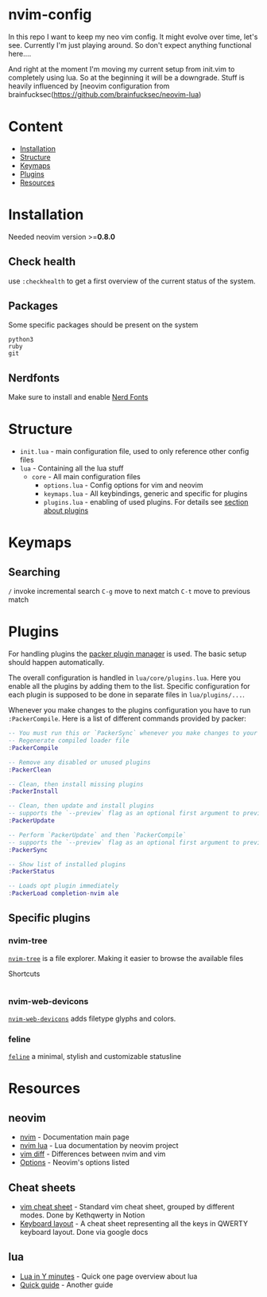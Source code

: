 # nvim-config

In this repo I want to keep my neo vim config.
It might evolve over time, let's see.
Currently I'm just playing around. So don't expect
anything functional here....

And right at the moment I'm moving my current setup from 
init.vim to completely using lua. So at the beginning
it will be a downgrade. Stuff is heavily influenced by
[neovim configuration from brainfucksec(https://github.com/brainfucksec/neovim-lua)


# Content

* [Installation](#installation)
* [Structure](#structure)
* [Keymaps](#keymaps)
* [Plugins](#plugins)
* [Resources](#resources)


# Installation

Needed neovim version >=**0.8.0**

## Check health

use `:checkhealth` to get a first overview of the current status of the system.

## Packages

Some specific packages should be present on the system

```
python3
ruby
git
```
## Nerdfonts

Make sure to install and enable [Nerd Fonts](https://www.nerdfonts.com/)

# Structure

* `init.lua` - main configuration file, used to only reference other config files
* `lua` - Containing all the lua stuff
  * `core` - All main configuration files
    * `options.lua` - Config options for vim and neovim
    * `keymaps.lua` - All keybindings, generic and specific for plugins
    * `plugins.lua` - enabling of used plugins. For details see [section about plugins](#plugins)

# Keymaps

## Searching

`/` invoke incremental search
`C-g` move to next match
`C-t` move to previous match

# Plugins

For handling plugins the [packer plugin manager](https://github.com/wbthomason/packer.nvim) is used.
The basic setup should happen automatically.

The overall configuration is handled in `lua/core/plugins.lua`. Here you enable all the plugins by adding them to the list. Specific configuration for each plugin is supposed to be done in separate files in `lua/plugins/...`.

Whenever you make changes to the plugins configuration you have to run `:PackerCompile`. 
Here is a list of different commands provided by packer:

```lua
-- You must run this or `PackerSync` whenever you make changes to your plugin configuration
-- Regenerate compiled loader file
:PackerCompile

-- Remove any disabled or unused plugins
:PackerClean

-- Clean, then install missing plugins
:PackerInstall

-- Clean, then update and install plugins
-- supports the `--preview` flag as an optional first argument to preview updates
:PackerUpdate

-- Perform `PackerUpdate` and then `PackerCompile`
-- supports the `--preview` flag as an optional first argument to preview updates
:PackerSync

-- Show list of installed plugins
:PackerStatus

-- Loads opt plugin immediately
:PackerLoad completion-nvim ale
```

## Specific plugins

### nvim-tree

[`nvim-tree`](https://github.com/nvim-tree/nvim-tree.lua) is a file explorer. 
Making it easier to browse the available files

Shortcuts

```
```

### nvim-web-devicons

[`nvim-web-devicons`](https://github.com/nvim-tree/nvim-web-devicons) adds filetype glyphs and colors.

### feline

[`feline`](https://github.com/feline-nvim/feline.nvim) a minimal, stylish and customizable statusline

# Resources

## neovim

* [nvim](https://neovim.io/doc/user/index.html) - Documentation main page
* [nvim lua](https://neovim.io/doc/user/lua.html) - Lua documentation by neovim project
* [vim diff](https://neovim.io/doc/user/vim_diff.html) - Differences between nvim and vim
* [Options](https://neovim.io/doc/user/options.html#option-summary) - Neovim's options listed 

## Cheat sheets

* [vim cheat sheet](https://deep-filament-1f1.notion.site/Vim-c4d0e6bcf35b45cbb9d24d9eebd19d71) - Standard vim cheat sheet, grouped by different modes. Done by Kethqwerty in Notion
* [Keyboard layout](https://docs.google.com/spreadsheets/d/15k_UgeY0C3j8tVQnR2hD_kNljB1AApG3x3gYrKtUAlw/edit#gid=1082709605) - A cheat sheet representing all the keys in QWERTY keyboard layout. Done via google docs

## lua

* [Lua in Y minutes](https://learnxinyminutes.com/docs/lua/) - Quick one page overview about lua
* [Quick guide](https://github.com/medwatt/Notes/blob/main/Lua/Lua_Quick_Guide.ipynb) - Another guide 


